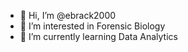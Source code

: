 - 👋 Hi, I’m @ebrack2000
- 👀 I’m interested in Forensic Biology
- 🌱 I’m currently learning Data Analytics

<!---
ebrack2000/ebrack2000 is a ✨ special ✨ repository because its `README.md` (this file) appears on your GitHub profile.
You can click the Preview link to take a look at your changes.
--->
